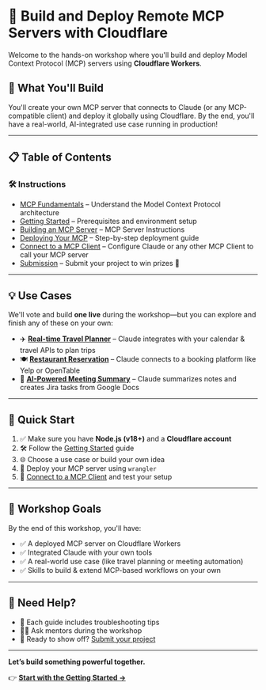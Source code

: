 # 🚀 Build and Deploy Remote MCP Servers with Cloudflare

Welcome to the hands-on workshop where you'll build and deploy Model Context Protocol (MCP) servers using **Cloudflare Workers**.

## 🧠 What You'll Build

You'll create your own MCP server that connects to Claude (or any MCP-compatible client) and deploy it globally using Cloudflare. By the end, you'll have a real-world, AI-integrated use case running in production!

---

## 📋 Table of Contents

### 🛠 Instructions
- [MCP Fundamentals](./instructions/mcp-fundamentals.md) – Understand the Model Context Protocol architecture
- [Getting Started](./instructions/getting-started.md) – Prerequisites and environment setup
- [Building an MCP Server](./instructions/building-an-mcp-server.md) – MCP Server Instructions
- [Deploying Your MCP](./instructions/deploying-your-mcp.md) – Step-by-step deployment guide
- [Connect to a MCP Client](./instructions/connect-to-mcp-client.md) – Configure Claude or any other MCP Client to call your MCP server
- [Submission](./instructions/submission.md) – Submit your project to win prizes 🎁

---

## 💡 Use Cases

We'll vote and build **one live** during the workshop—but you can explore and finish any of these on your own:

- ✈️ [**Real-time Travel Planner**](./use-cases/travel-planner/) – Claude integrates with your calendar & travel APIs to plan trips
- 🍽 [**Restaurant Reservation**](./use-cases/restaurant-reservation/) – Claude connects to a booking platform like Yelp or OpenTable
- 📝 [**AI-Powered Meeting Summary**](./use-cases/meeting-summary/) – Claude summarizes notes and creates Jira tasks from Google Docs

---

## 🚀 Quick Start

1. ✅ Make sure you have **Node.js (v18+)** and a **Cloudflare account**
2. 🛠 Follow the [Getting Started](./instructions/getting-started.md) guide
3. 🌐 Choose a use case or build your own idea
4. 🚢 Deploy your MCP server using `wrangler`
5. 🤖 [Connect to a MCP Client](./instructions/connect-to-mcp-client.md) and test your setup

---

## 🎯 Workshop Goals

By the end of this workshop, you'll have:
- ✅ A deployed MCP server on Cloudflare Workers
- ✅ Integrated Claude with your own tools
- ✅ A real-world use case (like travel planning or meeting automation)
- ✅ Skills to build & extend MCP-based workflows on your own

---

## 💬 Need Help?

- 📌 Each guide includes troubleshooting tips
- 🧑‍🏫 Ask mentors during the workshop
- 🚀 Ready to show off? [Submit your project](./instructions/submission.md)

---

**Let’s build something powerful together.**

👉 [**Start with the Getting Started →**](./instructions/getting-started.md)
